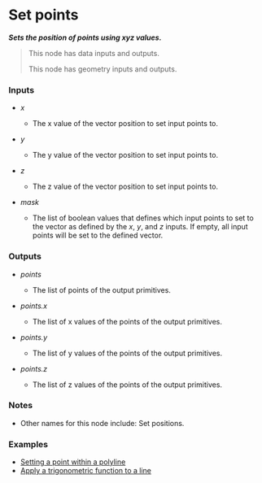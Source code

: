 # Set points

**_Sets the position of points using xyz values._**

> This node has data inputs and outputs.
>
> This node has geometry inputs and outputs.


### Inputs

* _x_

  * The x value of the vector position to set input points to.

* _y_

  * The y value of the vector position to set input points to.

* _z_

  * The z value of the vector position to set input points to.

* _mask_

  * The list of boolean values that defines which input points to set to the vector as defined by the _x_, _y_, and _z_ inputs. If empty, all input points will be set to the defined vector.


### Outputs

* _points_

  * The list of points of the output primitives.

* _points.x_

  * The list of x values of the points of the output primitives.

* _points.y_

  * The list of y values of the points of the output primitives.

* _points.z_

  * The list of z values of the points of the output primitives.


### Notes



* Other names for this node include: Set positions.


### Examples



* <a href="https://creator.trimble.com/graph?assetURI=whp:2f334829-4e60-48ae-8e0c-3412fabbed23&version=latest" target="_blank">Setting a point within a polyline</a>
* <a href="https://creator.trimble.com/graph?assetURI=whp:2cdc8040-63ba-4cb1-875b-30e3e195e1a2&version=latest" target="_blank">Apply a trigonometric function to a line</a>
